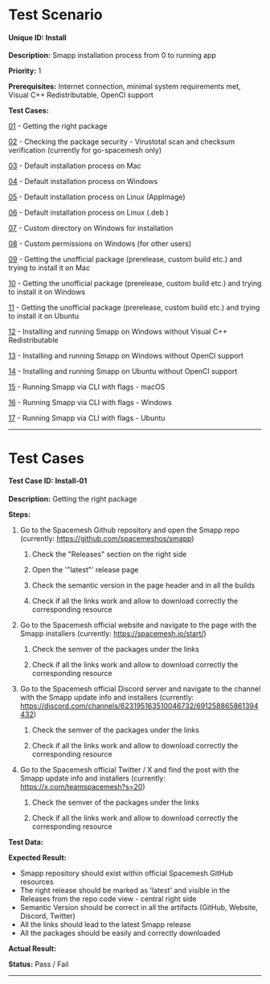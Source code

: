 # Test Scenario

#### Unique ID: Install

**Description:** Smapp installation process from 0 to running app

**Priority:** 1

**Prerequisites:** Internet connection, minimal system requirements met, Visual C++ Redistributable, OpenCl support

**Test Cases:**

[01](#test-case-id-install-01) - Getting the right package

[02]() - Checking the package security - Virustotal scan and checksum verification (currently for go-spacemesh only)

[03]() - Default installation process on Mac 

[04]() - Default installation process on Windows

[05]() - Default installation process on Linux (AppImage)

[06]() - Default installation process on Linux (.deb )

[07]() - Custom directory on Windows for installation

[08]() - Custom permissions on Windows (for other users)

[09]() - Getting the unofficial package (prerelease, custom build etc.) and trying to install it on Mac

[10]() - Getting the unofficial package (prerelease, custom build etc.) and trying to install it on Windows

[11]() - Getting the unofficial package (prerelease, custom build etc.) and trying to install it on Ubuntu

[12]() - Installing and running Smapp on Windows without Visual C++ Redistributable

[13]() - Installing and running Smapp on Windows without OpenCl support

[14]() - Installing and running Smapp on Ubuntu without OpenCl support

[15]() - Running Smapp via CLI with flags - macOS

[16]() - Running Smapp via CLI with flags - Windows

[17]() - Running Smapp via CLI with flags - Ubuntu




_____

# Test Cases

#### Test Case ID: Install-01

**Description:** Getting the right package

**Steps:**

1. Go to the Spacemesh Github repository and open the Smapp repo (currently: https://github.com/spacemeshos/smapp) 

    1. Check the "Releases" section on the right side

    1. Open the '"latest"' release page

    1. Check the semantic version in the page header and in all the builds

    1. Check if all the links work and allow to download correctly the corresponding resource

1. Go to the Spacemesh official website and navigate to the page with the Smapp installers (currently: https://spacemesh.io/start/)

    1. Check the semver of the packages under the links

    1. Check if all the links work and allow to download correctly the corresponding resource

1. Go to the Spacemesh official Discord server and navigate to the channel with the Smapp update info and installers (currently: https://discord.com/channels/623195163510046732/691258865861394432)

    1. Check the semver of the packages under the links

    1. Check if all the links work and allow to download correctly the corresponding resource

1. Go to the Spacemesh official Twitter / X and find the post with the Smapp update info and installers (currently: https://x.com/teamspacemesh?s=20)

    1. Check the semver of the packages under the links

    1. Check if all the links work and allow to download correctly the corresponding resource



**Test Data:**

**Expected Result:**

- Smapp repository should exist within official Spacemesh GitHub resources
- The right release should be marked as 'latest' and visible in the Releases from the repo code view - central right side
- Semantic Version should be correct in all the artifacts (GitHub, Website, Discord, Twitter)
- All the links should lead to the latest Smapp release
- All the packages should be easily and correctly downloaded

**Actual Result:**

**Status:** Pass / Fail

---